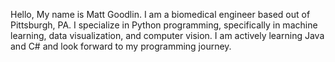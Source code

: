 Hello, My name is Matt Goodlin.  I am a biomedical engineer based out of Pittsburgh, PA.  I specialize in Python programming, specifically in machine learning,
data visualization, and computer vision.  I am actively learning Java and C# and look forward to my programming journey.  

